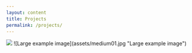 ```yaml
---
layout: content
title: Projects
permalink: /projects/
---
```


<img src="https://nick-paiva.github.io/assets/paper-cover-photo.png">
![Large example image](assets/medium01.jpg "Large example image")

